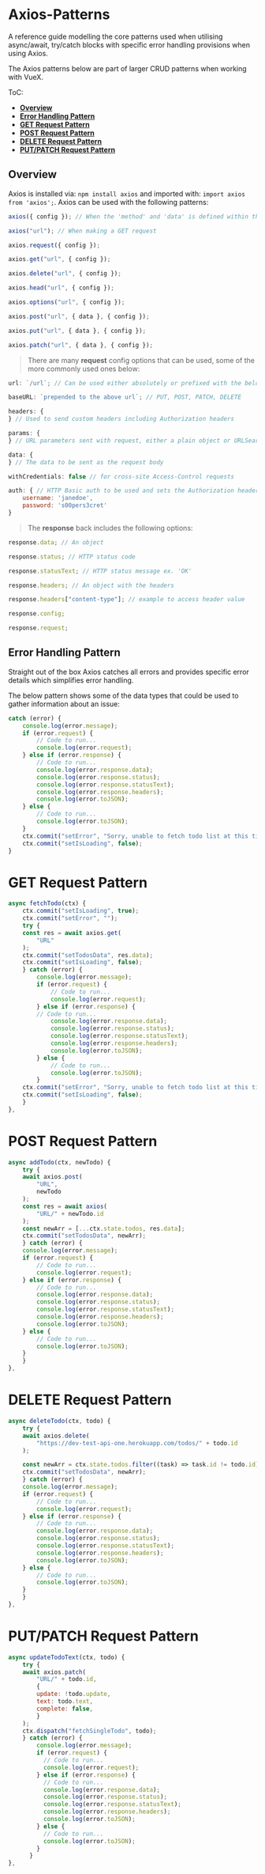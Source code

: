 # Axios-Patterns

A reference guide modelling the core patterns used when utilising async/await, try/catch blocks with specific error handling provisions when using Axios.

The Axios patterns below are part of larger CRUD patterns when working with VueX.

ToC:

- **[Overview](#Overview)**
- **[Error Handling Pattern](#Error-Handling-Pattern)**
- **[GET Request Pattern](#GET-Request-Pattern)**
- **[POST Request Pattern](#POST-Request-Pattern)**
- **[DELETE Request Pattern](#DELETE-Request-Pattern)**
- **[PUT/PATCH Request Pattern](#PUT/PATCH-Request-Pattern)**

## Overview

Axios is installed via: `npm install axios` and imported with: `import axios from 'axios';`.
Axios can be used with the following patterns:

```js
axios({ config }); // When the 'method' and 'data' is defined within the config object

axios("url"); // When making a GET request

axios.request({ config });

axios.get("url", { config });

axios.delete("url", { config });

axios.head("url", { config });

axios.options("url", { config });

axios.post("url", { data }, { config });

axios.put("url", { data }, { config });

axios.patch("url", { data }, { config });
```

> There are many **request** config options that can be used, some of the more commonly used ones below:

```js
url: `/url`; // Can be used either absolutely or prefixed with the below baseURL

baseURL: `prepended to the above url`; // PUT, POST, PATCH, DELETE

headers: {
} // Used to send custom headers including Authorization headers

params: {
} // URL parameters sent with request, either a plain object or URLSearchParams object

data: {
} // The data to be sent as the request body

withCredentials: false // for cross-site Access-Control requests

auth: { // HTTP Basic auth to be used and sets the Authorization header
    username: 'janedoe',
    password: 's00pers3cret'
}


```

> The **response** back includes the following options:

```js
response.data; // An object

response.status; // HTTP status code

response.statusText; // HTTP status message ex. 'OK'

response.headers; // An object with the headers

response.headers["content-type"]; // example to access header value

response.config;

response.request;
```

## Error Handling Pattern

Straight out of the box Axios catches all errors and provides specific error details which simplifies error handling.

The below pattern shows some of the data types that could be used to gather information about an issue:

```js
catch (error) {
    console.log(error.message);
    if (error.request) {
        // Code to run...
        console.log(error.request);
    } else if (error.response) {
        // Code to run...
        console.log(error.response.data);
        console.log(error.response.status);
        console.log(error.response.statusText);
        console.log(error.response.headers);
        console.log(error.toJSON);
    } else {
        // Code to run...
        console.log(error.toJSON);
    }
    ctx.commit("setError", "Sorry, unable to fetch todo list at this time");
    ctx.commit("setIsLoading", false);
}

```

# GET Request Pattern

```js
async fetchTodo(ctx) {
    ctx.commit("setIsLoading", true);
    ctx.commit("setError", "");
    try {
    const res = await axios.get(
        "URL"
    );
    ctx.commit("setTodosData", res.data);
    ctx.commit("setIsLoading", false);
    } catch (error) {
        console.log(error.message);
        if (error.request) {
            // Code to run...
            console.log(error.request);
        } else if (error.response) {
        // Code to run...
            console.log(error.response.data);
            console.log(error.response.status);
            console.log(error.response.statusText);
            console.log(error.response.headers);
            console.log(error.toJSON);
        } else {
            // Code to run...
            console.log(error.toJSON);
        }
    ctx.commit("setError", "Sorry, unable to fetch todo list at this time");
    ctx.commit("setIsLoading", false);
    }
},

```

# POST Request Pattern

```js
async addTodo(ctx, newTodo) {
    try {
    await axios.post(
        "URL",
        newTodo
    );
    const res = await axios(
        "URL/" + newTodo.id
    );
    const newArr = [...ctx.state.todos, res.data];
    ctx.commit("setTodosData", newArr);
    } catch (error) {
    console.log(error.message);
    if (error.request) {
        // Code to run...
        console.log(error.request);
    } else if (error.response) {
        // Code to run...
        console.log(error.response.data);
        console.log(error.response.status);
        console.log(error.response.statusText);
        console.log(error.response.headers);
        console.log(error.toJSON);
    } else {
        // Code to run...
        console.log(error.toJSON);
    }
    }
},

```

# DELETE Request Pattern

```js
async deleteTodo(ctx, todo) {
    try {
    await axios.delete(
        "https://dev-test-api-one.herokuapp.com/todos/" + todo.id
    );

    const newArr = ctx.state.todos.filter((task) => task.id != todo.id);
    ctx.commit("setTodosData", newArr);
    } catch (error) {
    console.log(error.message);
    if (error.request) {
        // Code to run...
        console.log(error.request);
    } else if (error.response) {
        // Code to run...
        console.log(error.response.data);
        console.log(error.response.status);
        console.log(error.response.statusText);
        console.log(error.response.headers);
        console.log(error.toJSON);
    } else {
        // Code to run...
        console.log(error.toJSON);
    }
    }
},

```

# PUT/PATCH Request Pattern

```js
async updateTodoText(ctx, todo) {
    try {
    await axios.patch(
        "URL/" + todo.id,
        {
        update: !todo.update,
        text: todo.text,
        complete: false,
        }
    );
    ctx.dispatch("fetchSingleTodo", todo);
    } catch (error) {
        console.log(error.message);
        if (error.request) {
          // Code to run...
          console.log(error.request);
        } else if (error.response) {
          // Code to run...
          console.log(error.response.data);
          console.log(error.response.status);
          console.log(error.response.statusText);
          console.log(error.response.headers);
          console.log(error.toJSON);
        } else {
          // Code to run...
          console.log(error.toJSON);
        }
      }
},

```
